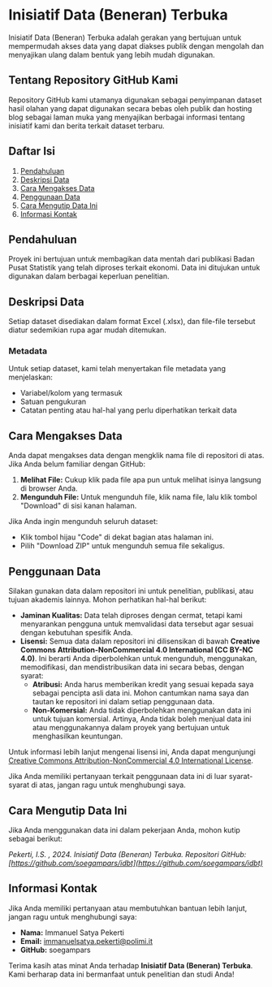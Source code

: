 # Inisiatif Data (Beneran) Terbuka

Inisiatif Data (Beneran) Terbuka adalah gerakan yang bertujuan untuk mempermudah akses data yang dapat diakses publik dengan mengolah dan menyajikan ulang dalam bentuk yang lebih mudah digunakan.

## Tentang Repository GitHub Kami
Repository GitHub kami utamanya digunakan sebagai penyimpanan dataset hasil olahan yang dapat digunakan secara bebas oleh publik dan hosting blog sebagai laman muka yang menyajikan berbagai informasi tentang inisiatif kami dan berita terkait dataset terbaru.

## Daftar Isi

1. [Pendahuluan](#pendahuluan)
2. [Deskripsi Data](#deskripsi-data)
3. [Cara Mengakses Data](#cara-mengakses-data)
4. [Penggunaan Data](#penggunaan-data)
5. [Cara Mengutip Data Ini](#cara-mengutip-data-ini)
6. [Informasi Kontak](#informasi-kontak)

## Pendahuluan

Proyek ini bertujuan untuk membagikan data mentah dari publikasi Badan Pusat Statistik yang telah diproses terkait ekonomi. Data ini ditujukan untuk digunakan dalam berbagai keperluan penelitian.

## Deskripsi Data

Setiap dataset disediakan dalam format Excel (.xlsx), dan file-file tersebut diatur sedemikian rupa agar mudah ditemukan.

### Metadata

Untuk setiap dataset, kami telah menyertakan file metadata yang menjelaskan:

- Variabel/kolom yang termasuk
- Satuan pengukuran
- Catatan penting atau hal-hal yang perlu diperhatikan terkait data

## Cara Mengakses Data

Anda dapat mengakses data dengan mengklik nama file di repositori di atas. Jika Anda belum familiar dengan GitHub:

1. **Melihat File:** Cukup klik pada file apa pun untuk melihat isinya langsung di browser Anda.
2. **Mengunduh File:** Untuk mengunduh file, klik nama file, lalu klik tombol "Download" di sisi kanan halaman.

Jika Anda ingin mengunduh seluruh dataset:

- Klik tombol hijau "Code" di dekat bagian atas halaman ini.
- Pilih "Download ZIP" untuk mengunduh semua file sekaligus.

## Penggunaan Data

Silakan gunakan data dalam repositori ini untuk penelitian, publikasi, atau tujuan akademis lainnya. Mohon perhatikan hal-hal berikut:

- **Jaminan Kualitas:** Data telah diproses dengan cermat, tetapi kami menyarankan pengguna untuk memvalidasi data tersebut agar sesuai dengan kebutuhan spesifik Anda.
- **Lisensi:** Semua data dalam repositori ini dilisensikan di bawah **Creative Commons Attribution-NonCommercial 4.0 International (CC BY-NC 4.0)**. Ini berarti Anda diperbolehkan untuk mengunduh, menggunakan, memodifikasi, dan mendistribusikan data ini secara bebas, dengan syarat:
  - **Atribusi:** Anda harus memberikan kredit yang sesuai kepada saya sebagai pencipta asli data ini. Mohon cantumkan nama saya dan tautan ke repositori ini dalam setiap penggunaan data.
  - **Non-Komersial:** Anda tidak diperbolehkan menggunakan data ini untuk tujuan komersial. Artinya, Anda tidak boleh menjual data ini atau menggunakannya dalam proyek yang bertujuan untuk menghasilkan keuntungan.

Untuk informasi lebih lanjut mengenai lisensi ini, Anda dapat mengunjungi [Creative Commons Attribution-NonCommercial 4.0 International License](https://creativecommons.org/licenses/by-nc/4.0/).

Jika Anda memiliki pertanyaan terkait penggunaan data ini di luar syarat-syarat di atas, jangan ragu untuk menghubungi saya.

## Cara Mengutip Data Ini

Jika Anda menggunakan data ini dalam pekerjaan Anda, mohon kutip sebagai berikut:

*Pekerti, I.S. , 2024. Inisiatif Data (Beneran) Terbuka. Repositori GitHub: [https://github.com/soegampars/idbt](https://github.com/soegampars/idbt)*

## Informasi Kontak

Jika Anda memiliki pertanyaan atau membutuhkan bantuan lebih lanjut, jangan ragu untuk menghubungi saya:

- **Nama:** Immanuel Satya Pekerti
- **Email:** immanuelsatya.pekerti@polimi.it
- **GitHub:** soegampars

Terima kasih atas minat Anda terhadap **Inisiatif Data (Beneran) Terbuka**. Kami berharap data ini bermanfaat untuk penelitian dan studi Anda!
